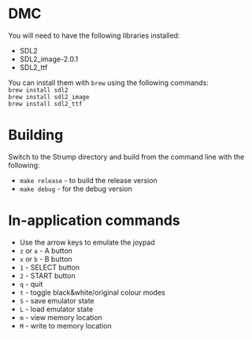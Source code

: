 # DMC

You will need to have the following libraries installed:
* SDL2
* SDL2_image-2.0.1
* SDL2_ttf

You can install them with `brew` using the following commands:<br/>
`brew install sdl2`<br/>
`brew install sdl2_image`<br/>
`brew install sdl2_ttf`

# Building
Switch to the Strump directory and build from the command line with the following:
* `make release` - to build the release version
* `make debug` - for the debug version

# In-application commands
* Use the arrow keys to emulate the joypad
* `z` or `a` - A button
* `x` or `b` - B button
* `1` - SELECT button
* `2` - START button
* `q` - quit
* `t` - toggle black&white/original colour modes
* `S` - save emulator state
* `L` - load emulator state
* `m` - view memory location
* `M` - write to memory location
